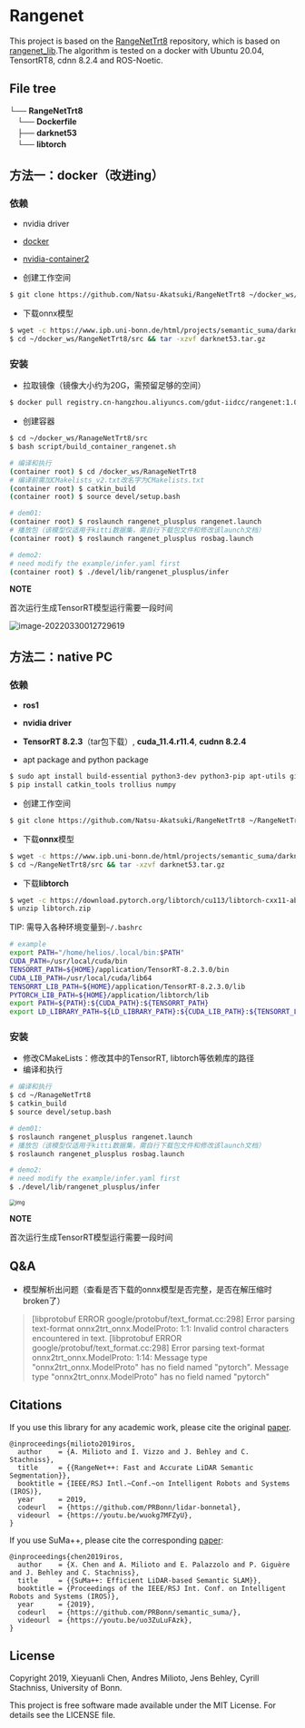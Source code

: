 # Rangenet 
This project is based on the [RangeNetTrt8](https://github.com/Natsu-Akatsuki/RangeNetTrt8) repository, which is based on [rangenet_lib](https://github.com/PRBonn/rangenet_lib).The algorithm is tested on a docker with Ubuntu 20.04, TensortRT8, cdnn 8.2.4 and ROS-Noetic.

## File tree

└── **RangeNetTrt8**   
　└── **Dockerfile**  
　├── **darknet53**   
　└── **libtorch** 

## 方法一：docker（改进ing）

### 依赖

- nvidia driver

- [docker](https://ambook.readthedocs.io/zh/latest/docker/rst/docker-practice.html#docker)
- [nvidia-container2](https://ambook.readthedocs.io/zh/latest/docker/rst/docker-practice.html#id4)

- 创建工作空间

```bash
$ git clone https://github.com/Natsu-Akatsuki/RangeNetTrt8 ~/docker_ws/RangeNetTrt8/src
```

- 下载onnx模型

```bash
$ wget -c https://www.ipb.uni-bonn.de/html/projects/semantic_suma/darknet53.tar.gz -O ~/docker_ws/RangeNetTrt8/src/darknet53.tar.gz
$ cd ~/docker_ws/RangeNetTrt8/src && tar -xzvf darknet53.tar.gz
```

### 安装

- 拉取镜像（镜像大小约为20G，需预留足够的空间）

```bash
$ docker pull registry.cn-hangzhou.aliyuncs.com/gdut-iidcc/rangenet:1.0
```

- 创建容器

```bash
$ cd ~/docker_ws/RanageNetTrt8/src
$ bash script/build_container_rangenet.sh

# 编译和执行
(container root) $ cd /docker_ws/RanageNetTrt8
# 编译前需加CMakelists_v2.txt改名字为CMakelists.txt
(container root) $ catkin_build
(container root) $ source devel/setup.bash

# dem01:
(container root) $ roslaunch rangenet_plusplus rangenet.launch
# 播放包（该模型仅适用于kitti数据集，需自行下载包文件和修改该launch文档）
(container root) $ roslaunch rangenet_plusplus rosbag.launch

# demo2:
# need modify the example/infer.yaml first
(container root) $ ./devel/lib/rangenet_plusplus/infer
```

**NOTE**

首次运行生成TensorRT模型运行需要一段时间

![image-20220330012729619](https://natsu-akatsuki.oss-cn-guangzhou.aliyuncs.com/img/image-20220330012729619.png)

## 方法二：native PC

### 依赖

- **ros1**
- **nvidia driver**

- **TensorRT 8.2.3**（tar包下载）, **cuda_11.4.r11.4**,  **cudnn 8.2.4**

- apt package and python package

```bash
$ sudo apt install build-essential python3-dev python3-pip apt-utils git cmake libboost-all-dev libyaml-cpp-dev libopencv-dev python3-empy
$ pip install catkin_tools trollius numpy
```

- 创建工作空间

```bash
$ git clone https://github.com/Natsu-Akatsuki/RangeNetTrt8 ~/RangeNetTrt8/src
```

- 下载**onnx**模型

```bash
$ wget -c https://www.ipb.uni-bonn.de/html/projects/semantic_suma/darknet53.tar.gz -O ~/RangeNetTrt8/src/darknet53.tar.gz
$ cd ~/RangeNetTrt8/src && tar -xzvf darknet53.tar.gz
```

- 下载**libtorch**

```bash
$ wget -c https://download.pytorch.org/libtorch/cu113/libtorch-cxx11-abi-shared-with-deps-1.10.2%2Bcu113.zip -O libtorch.zip
$ unzip libtorch.zip
```

TIP: 需导入各种环境变量到`~/.bashrc`

```bash
# example
export PATH="/home/helios/.local/bin:$PATH"
CUDA_PATH=/usr/local/cuda/bin
TENSORRT_PATH=${HOME}/application/TensorRT-8.2.3.0/bin
CUDA_LIB_PATH=/usr/local/cuda/lib64
TENSORRT_LIB_PATH=${HOME}/application/TensorRT-8.2.3.0/lib
PYTORCH_LIB_PATH=${HOME}/application/libtorch/lib
export PATH=${PATH}:${CUDA_PATH}:${TENSORRT_PATH}
export LD_LIBRARY_PATH=${LD_LIBRARY_PATH}:${CUDA_LIB_PATH}:${TENSORRT_LIB_PATH}:${PYTORCH_LIB_PATH}
```

### 安装

- 修改CMakeLists：修改其中的TensorRT, libtorch等依赖库的路径
- 编译和执行

```bash
# 编译和执行
$ cd ~/RanageNetTrt8
$ catkin_build
$ source devel/setup.bash

# dem01:
$ roslaunch rangenet_plusplus rangenet.launch
# 播放包（该模型仅适用于kitti数据集，需自行下载包文件和修改该launch文档）
$ roslaunch rangenet_plusplus rosbag.launch

# demo2:
# need modify the example/infer.yaml first
$ ./devel/lib/rangenet_plusplus/infer
```

<img src="https://natsu-akatsuki.oss-cn-guangzhou.aliyuncs.com/img/ros.gif" alt="img" style="zoom:67%;" />

**NOTE**

首次运行生成TensorRT模型运行需要一段时间

## Q&A

- 模型解析出问题（查看是否下载的onnx模型是否完整，是否在解压缩时broken了）

> [libprotobuf ERROR google/protobuf/text_format.cc:298] Error parsing text-format onnx2trt_onnx.ModelProto: 1:1: Invalid control characters encountered in text. 
> [libprotobuf ERROR google/protobuf/text_format.cc:298] Error parsing text-format onnx2trt_onnx.ModelProto: 1:14: Message type "onnx2trt_onnx.ModelProto" has no field named "pytorch". Message type "onnx2trt_onnx.ModelProto" has no field named "pytorch"

## Citations

If you use this library for any academic work, please cite the original [paper](https://www.ipb.uni-bonn.de/wp-content/papercite-data/pdf/milioto2019iros.pdf).

```
@inproceedings{milioto2019iros,
  author    = {A. Milioto and I. Vizzo and J. Behley and C. Stachniss},
  title     = {{RangeNet++: Fast and Accurate LiDAR Semantic Segmentation}},
  booktitle = {IEEE/RSJ Intl.~Conf.~on Intelligent Robots and Systems (IROS)},
  year      = 2019,
  codeurl   = {https://github.com/PRBonn/lidar-bonnetal},
  videourl  = {https://youtu.be/wuokg7MFZyU},
}
```

If you use SuMa++, please cite the corresponding [paper](https://www.ipb.uni-bonn.de/wp-content/papercite-data/pdf/chen2019iros.pdf):

```
@inproceedings{chen2019iros, 
  author    = {X. Chen and A. Milioto and E. Palazzolo and P. Giguère and J. Behley and C. Stachniss},
  title     = {{SuMa++: Efficient LiDAR-based Semantic SLAM}},
  booktitle = {Proceedings of the IEEE/RSJ Int. Conf. on Intelligent Robots and Systems (IROS)},
  year      = {2019},
  codeurl   = {https://github.com/PRBonn/semantic_suma/},
  videourl  = {https://youtu.be/uo3ZuLuFAzk},
}
```

## License

Copyright 2019, Xieyuanli Chen, Andres Milioto, Jens Behley, Cyrill Stachniss, University of Bonn.

This project is free software made available under the MIT License. For details see the LICENSE file.
